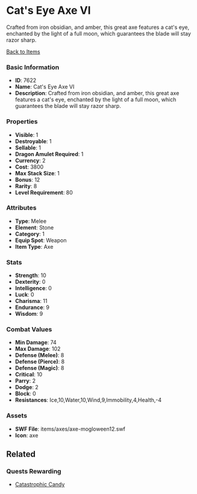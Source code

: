 # Cat's Eye Axe VI

Crafted from iron obsidian, and amber, this great axe features a cat's eye, enchanted by the light of a full moon, which guarantees the blade will stay razor sharp.  

[Back to Items](../items.md)

### Basic Information

- **ID**: 7622
- **Name**: Cat&#039;s Eye Axe VI
- **Description**: Crafted from iron obsidian, and amber, this great axe features a cat&#039;s eye, enchanted by the light of a full moon, which guarantees the blade will stay razor sharp.  

### Properties

- **Visible**: 1
- **Destroyable**: 1
- **Sellable**: 1
- **Dragon Amulet Required**: 1
- **Currency**: 2
- **Cost**: 3800
- **Max Stack Size**: 1
- **Bonus**: 12
- **Rarity**: 8
- **Level Requirement**: 80

### Attributes

- **Type**: Melee
- **Element**: Stone
- **Category**: 1
- **Equip Spot**: Weapon
- **Item Type**: Axe

### Stats

- **Strength**: 10
- **Dexterity**: 0
- **Intelligence**: 0
- **Luck**: 0
- **Charisma**: 11
- **Endurance**: 9
- **Wisdom**: 9

### Combat Values

- **Min Damage**: 74
- **Max Damage**: 102
- **Defense (Melee)**: 8
- **Defense (Pierce)**: 8
- **Defense (Magic)**: 8
- **Critical**: 10
- **Parry**: 2
- **Dodge**: 2
- **Block**: 0
- **Resistances**: Ice,10,Water,10,Wind,9,Immobility,4,Health,-4

### Assets

- **SWF File**: items/axes/axe-mogloween12.swf
- **Icon**: axe

## Related

### Quests Rewarding

- [Catastrophic Candy](../quests/962-catastrophic-candy.md)

